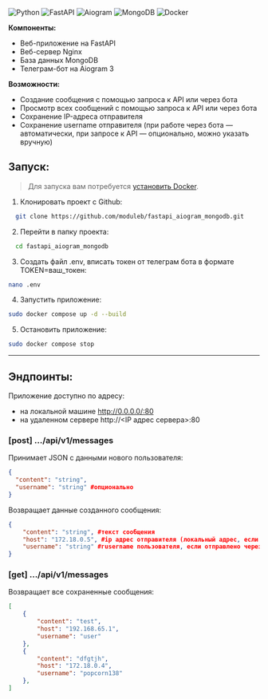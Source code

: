 ![Python](https://img.shields.io/badge/python-3670A0?style=for-the-badge&logo=python&logoColor=ffdd54)
![FastAPI](https://img.shields.io/badge/FastAPI-%0c584b?style=for-the-badge&logo=fastapi&logoColor=white)
![Aiogram](https://img.shields.io/badge/Aiogram-white?style=for-the-badge&logo=chatbot&color=%234796EC)
![MongoDB](https://img.shields.io/badge/MongoDB-%234ea94b.svg?style=for-the-badge&logo=mongodb&logoColor=white)
![Docker](https://img.shields.io/badge/docker-%230db7ed.svg?style=for-the-badge&logo=docker&logoColor=white)

**Компоненты:**
- Веб-приложение на FastAPI
- Веб-сервер Nginx
- База данных MongoDB
- Телеграм-бот на Aiogram 3

**Возможности:**
- Создание сообщения с помощью запроса к API или через бота
- Просмотр всех сообщений с помощью запроса к API или через бота
- Сохранение IP-адреса отправителя
- Сохранение username отправителя (при работе через бота — автоматически, при запросе к API — опционально, можно указать вручную)


## Запуск:
>Для запуска вам потребуется [установить Docker](https://www.docker.com/).  
1. Клонировать проект с Github:
```bash
  git clone https://github.com/moduleb/fastapi_aiogram_mongodb.git
```

2. Перейти в папку проекта:
```bash
  cd fastapi_aiogram_mongodb
```

3. Создать файл .env, вписать токен от телеграм бота в формате TOKEN=ваш_токен:
```bash
nano .env
```

4. Запустить приложение:
```bash
sudo docker compose up -d --build
```

5. Остановить приложение:
```bash
sudo docker compose stop
```
-----------------------------------------------------
## Эндпоинты:

Приложение доступно по адресу:
- на локальной машине http://0.0.0.0/:80
- на удаленном сервере http://<IP адрес сервера>:80

### 
### **[post]** .../api/v1/messages

Принимает JSON с данными нового пользователя:
```json
{
  "content": "string",
  "username": "string" #опционально
}
```

Возвращает данные созданного сообщения:
```json
{
    "content": "string", #текст сообщения
    "host": "172.18.0.5", #ip адрес отправителя (локальный адрес, если отправлено через бота)
    "username": "string" #гusername пользователя, если отправлено через бота (при запросе к апи, может быть указано опционально)
}
```
###
### **[get]** .../api/v1/messages

Возвращает все сохраненные сообщения:
```json
[
    {
        "content": "test",
        "host": "192.168.65.1",
        "username": "user"
    },
    {
        "content": "dfgtjh",
        "host": "172.18.0.4",
        "username": "popcorn138"
    },
]
